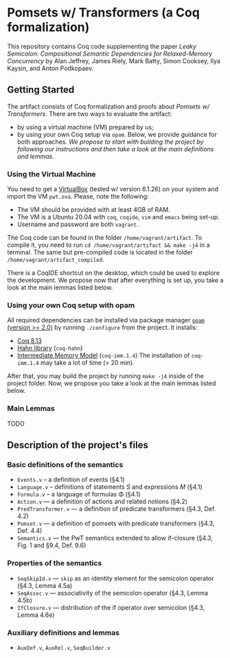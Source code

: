 # Pomsets w/ Transformers (a Coq formalization)

This repository contains Coq code supplementing the paper _Leaky Semicolon: Compositional Semantic Dependencies for Relaxed-Memory Concurrency_ by 
Alan Jeffrey, James Riely, Mark Batty, Simon Cooksey, Ilya Kaysin, and Anton Podkopaev.

## Getting Started
The artifact consists of Coq formalization and proofs about _Pomsets w/ Transformers_.
There are two ways to evaluate the artifact:
- by using a virtual machine (VM) prepared by us;
- by using your own Coq setup via `opam`.
Below, we provide guidance for both approaches.
*We propose to start with building the project by following our instructions and then take a look at the main definitions and lemmas.*

### Using the Virtual Machine 
You need to get a [VirtualBox](https://www.virtualbox.org/) (tested w/ version 6.1.26) on your system and import the VM
`pwt.ova`. Please, note the following:
- The VM should be provided with at least 4GB of RAM.
- The VM is a Ubuntu 20.04 with `coq`, `coqide`, `vim` and `emacs` being set-up.
- Username and password are both `vagrant`.

The Coq code can be found in the folder `/home/vagrant/artifact`. To compile it,
you need to run `cd /home/vagrant/artifact && make -j4` in a terminal.
The same but pre-compiled code is located in the folder `/home/vagrant/artifact_compiled`.

There is a CoqIDE shortcut on the desktop, which could be used to explore the development.
We propose now that after everything is set up, you take a look at the main lemmas listed below.

### Using your own Coq setup with opam
All required dependencies can be installed via package manager [`opam` (version >= 2.0)](https://opam.ocaml.org/)
by running `./configure` from the project.
It installs:
- [Coq 8.13](https://coq.inria.fr)
- [Hahn library](https://github.com/vafeiadis/hahn) (`coq-hahn`)
- [Intermediate Memory Model](https://github.com/weakmemory/imm) (`coq-imm.1.4`)
The installation of `coq-imm.1.4` may take a lot of time (> 20 min).

After that, you may build the project by running `make -j4` inside of the project folder.
Now, we propose you take a look at the main lemmas listed below.

### Main Lemmas

TODO

## Description of the project's files

### Basic definitions of the semantics
- `Events.v` – a definition of events (§4.1)
- `Language.v` – definitions of statements _S_ and expressions _M_ (§4.1)
- `Formula.v` – a language of formulas Φ (§4.1)
- `Action.v` — a definition of actions and related notions (§4.2)
- `PredTransformer.v` — a definition of predicate transformers (§4.3, Def. 4.2)
- `Pomset.v` — a definition of pomsets with predicate transformers (§4.3, Def. 4.4)
- `Semantics.v` — the PwT semantics extended to allow if-closure (§4.3, Fig. 1 and §9.4, Def. 9.6)

### Properties of the semantics
- `SeqSkipId.v` — `skip` as an identity element for the semicolon operator (§4.3, Lemma 4.5a)
- `SeqAssoc.v` — associativity of the semicolon operator (§4.3, Lemma 4.5b)
- `IfClosure.v` — distribution of the if operator over semicolon (§4.3, Lemma 4.6e)

### Auxiliary definitions and lemmas
- `AuxDef.v`, `AuxRel.v`, `SeqBuilder.v`
